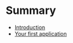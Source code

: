 # Summary

* [Introduction](ch1-intro.md)
* [Your first application](ch2-your-first-application.md)
